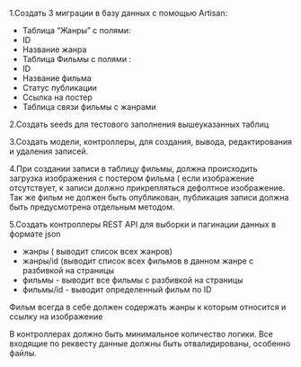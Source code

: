 1.Создать 3 миграции в базу данных с помощью Artisan:
- Таблица “Жанры” с полями:
- ID
- Название жанра
- Таблица Фильмы с полями :
- ID
- Название фильма
- Статус публикации 
- Ссылка на постер
- Таблица связи фильмы с жанрами

2.Создать seeds для тестового заполнения вышеуказанных таблиц

3.Создать модели, контроллеры, для создания, вывода, редактирования и удаления записей.

4.При создании записи в таблицу фильмы, должна происходить загрузка изображения с постером фильма ( если изображение отсутствует, к записи должно прикрепляться дефолтное изображение. Так же фильм не должен быть опубликован, публикация записи должна быть предусмотрена отдельным методом.

5.Создать контроллеры REST API для выборки и пагинации данных в формате json
- жанры ( выводит список всех жанров)
- жанры/id (выводит список всех фильмов в данном жанре с разбивкой на страницы
- фильмы - выводит все фильмы с разбивкой на страницы
- фильмы/id - выводит определенный фильм по ID

Фильм всегда в себе должен содержать жанры к которым относится и ссылку на изображение

В контроллерах должно быть минимальное количество логики. Все входящие по реквесту данные должны быть отвалидированы, особенно файлы.

